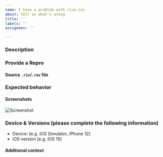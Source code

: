```yaml
---
name: I have a problem with rive-ios
about: Tell us what's wrong
title: ''
labels: ''
assignees: ''

---
```


<!-- Thanks for using Rive!

If something isn't working like you expected, please:
- Make sure you've updated rive-ios to the latest version:
			`pod update RiveRuntime`
- Check out our documentation
			https://rive.app/community/doc
- Get help on our forums
			https://community.rive.app/
- You can file a new feature request at
			https://community.rive.app/c/feature-requests/

If you think you found a bug or if you can't find what you're looking for 
in our docs, fill out the template below.

-->

### Description

<!-- A clear and concise description of what the problem is. -->

### Provide a Repro

<!--
Please provide the most **minimal repro** you can:
- If the problem is small enough, paste a code snippet
- Otherwise, you can attach a ZIP archive or paste a link to a GitHub repository with the app bundle that is reproducing the issue

-->

#### Source `.riv`/`.rev` file

<!--
Attaching runtime-exported `.riv` file that reproduces the issue is immensely helpful for our team to identify the problem as fast as possible and fix it.
Please also include the source (`.rev`) by [downloading a backup](https://rive.app/community/doc/exporting/dockj1y5YeDd#for-backup) from the Editor. 

N.B. Because GitHub only supports certain file types use a ZIP archive to upload `.riv`/`.rev` files to this issue.

You can also privately share the `.riv`/`.rev` file with us at hello@rive.app.
-->

### Expected behavior

<!-- A clear and concise description of what you expected to happen. -->

#### Screenshots

<!-- If applicable, add screenshots to help explain your problem. -->

![Screenshot](url)

### Device & Versions (please complete the following information)

- Device: [e.g. iOS Simulator, iPhone 12] 
- iOS version [e.g. iOS 15]

#### Additional context

<!-- Add any other context about the problem here. -->
